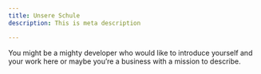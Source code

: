 ```yaml
---
title: Unsere Schule
description: This is meta description

---
```

You might be a mighty developer who would like to introduce yourself and your work here or maybe you’re a business with a mission to describe.
